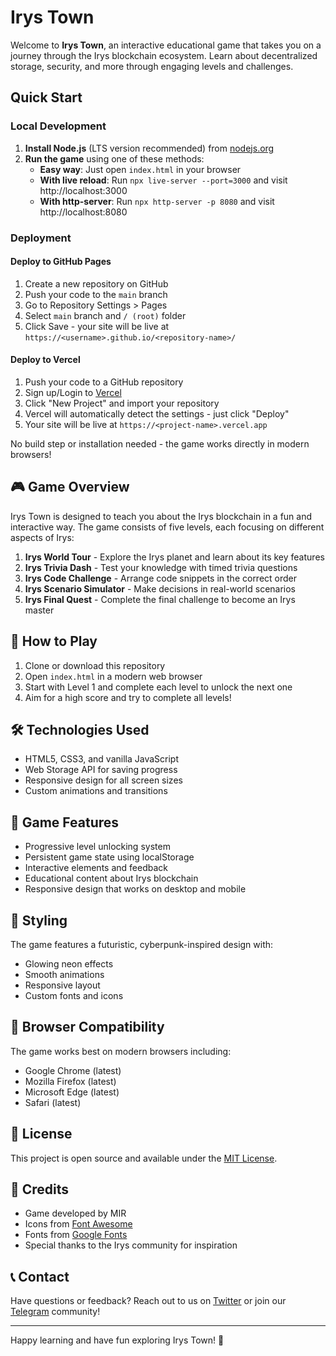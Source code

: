 # Irys Town

Welcome to **Irys Town**, an interactive educational game that takes you on a journey through the Irys blockchain ecosystem. Learn about decentralized storage, security, and more through engaging levels and challenges.

## Quick Start

### Local Development
1. **Install Node.js** (LTS version recommended) from [nodejs.org](https://nodejs.org/)
2. **Run the game** using one of these methods:
   - **Easy way**: Just open `index.html` in your browser
   - **With live reload**: Run `npx live-server --port=3000` and visit http://localhost:3000
   - **With http-server**: Run `npx http-server -p 8080` and visit http://localhost:8080

### Deployment

#### Deploy to GitHub Pages
1. Create a new repository on GitHub
2. Push your code to the `main` branch
3. Go to Repository Settings > Pages
4. Select `main` branch and `/ (root)` folder
5. Click Save - your site will be live at `https://<username>.github.io/<repository-name>/`

#### Deploy to Vercel
1. Push your code to a GitHub repository
2. Sign up/Login to [Vercel](https://vercel.com/)
3. Click "New Project" and import your repository
4. Vercel will automatically detect the settings - just click "Deploy"
5. Your site will be live at `https://<project-name>.vercel.app`

No build step or installation needed - the game works directly in modern browsers!

## 🎮 Game Overview

Irys Town is designed to teach you about the Irys blockchain in a fun and interactive way. The game consists of five levels, each focusing on different aspects of Irys:

1. **Irys World Tour** - Explore the Irys planet and learn about its key features
2. **Irys Trivia Dash** - Test your knowledge with timed trivia questions
3. **Irys Code Challenge** - Arrange code snippets in the correct order
4. **Irys Scenario Simulator** - Make decisions in real-world scenarios
5. **Irys Final Quest** - Complete the final challenge to become an Irys master

## 🚀 How to Play

1. Clone or download this repository
2. Open `index.html` in a modern web browser
3. Start with Level 1 and complete each level to unlock the next one
4. Aim for a high score and try to complete all levels!

## 🛠️ Technologies Used

- HTML5, CSS3, and vanilla JavaScript
- Web Storage API for saving progress
- Responsive design for all screen sizes
- Custom animations and transitions

## 📝 Game Features

- Progressive level unlocking system
- Persistent game state using localStorage
- Interactive elements and feedback
- Educational content about Irys blockchain
- Responsive design that works on desktop and mobile

## 🎨 Styling

The game features a futuristic, cyberpunk-inspired design with:
- Glowing neon effects
- Smooth animations
- Responsive layout
- Custom fonts and icons

## 📱 Browser Compatibility

The game works best on modern browsers including:
- Google Chrome (latest)
- Mozilla Firefox (latest)
- Microsoft Edge (latest)
- Safari (latest)

## 📜 License

This project is open source and available under the [MIT License](LICENSE).

## 🙏 Credits

- Game developed by MIR
- Icons from [Font Awesome](https://fontawesome.com/)
- Fonts from [Google Fonts](https://fonts.google.com/)
- Special thanks to the Irys community for inspiration

## 📞 Contact

Have questions or feedback? Reach out to us on [Twitter](https://twitter.com/irys_xyz) or join our [Telegram](https://t.me/irys_community) community!

---

Happy learning and have fun exploring Irys Town! 🚀

